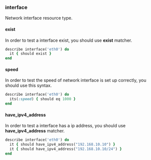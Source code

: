 ### <a name="interface">interface</a>

Network interface resource type.

#### exist

In order to test a interface exist, you should use **exist** matcher.

```ruby
describe interface('eth0') do
  it { should exist }
end
```

#### speed

In order to test the speed of network interface is set up correctly, you should use this syntax.

```ruby
describe interface('eth0') do
  its(:speed) { should eq 1000 }
end
```

#### have\_ipv4\_address

In order to test a interface has a ip address, you should use **have\_ipv4\_address** matcher.

```ruby
describe interface('eth0') do
  it { should have_ipv4_address("192.168.10.10") }
  it { should have_ipv4_address("192.168.10.10/24") }
end
```
